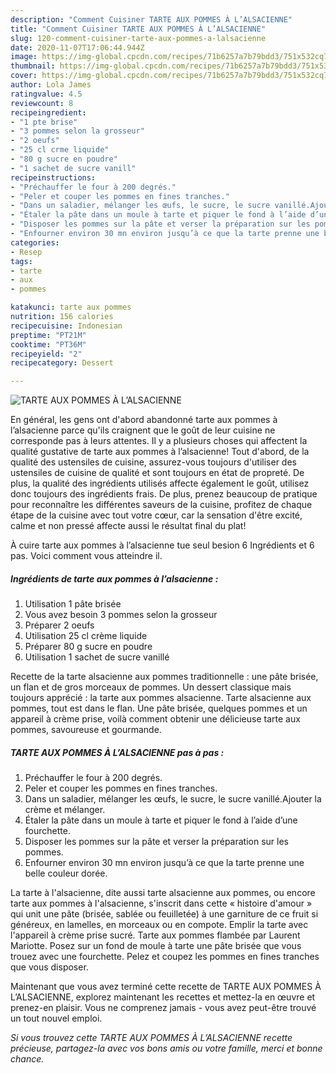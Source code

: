 ```yaml
---
description: "Comment Cuisiner TARTE AUX POMMES À L’ALSACIENNE"
title: "Comment Cuisiner TARTE AUX POMMES À L’ALSACIENNE"
slug: 120-comment-cuisiner-tarte-aux-pommes-a-lalsacienne
date: 2020-11-07T17:06:44.944Z
image: https://img-global.cpcdn.com/recipes/71b6257a7b79bdd3/751x532cq70/tarte-aux-pommes-a-lalsacienne-photo-principale-de-la-recette.jpg
thumbnail: https://img-global.cpcdn.com/recipes/71b6257a7b79bdd3/751x532cq70/tarte-aux-pommes-a-lalsacienne-photo-principale-de-la-recette.jpg
cover: https://img-global.cpcdn.com/recipes/71b6257a7b79bdd3/751x532cq70/tarte-aux-pommes-a-lalsacienne-photo-principale-de-la-recette.jpg
author: Lola James
ratingvalue: 4.5
reviewcount: 8
recipeingredient:
- "1 pte brise"
- "3 pommes selon la grosseur"
- "2 oeufs"
- "25 cl crme liquide"
- "80 g sucre en poudre"
- "1 sachet de sucre vanill"
recipeinstructions:
- "Préchauffer le four à 200 degrés."
- "Peler et couper les pommes en fines tranches."
- "Dans un saladier, mélanger les œufs, le sucre, le sucre vanillé.Ajouter la crème et mélanger."
- "Étaler la pâte dans un moule à tarte et piquer le fond à l’aide d’une fourchette."
- "Disposer les pommes sur la pâte et verser la préparation sur les pommes."
- "Enfourner environ 30 mn environ jusqu’à ce que la tarte prenne une belle couleur dorée."
categories:
- Resep
tags:
- tarte
- aux
- pommes

katakunci: tarte aux pommes 
nutrition: 156 calories
recipecuisine: Indonesian
preptime: "PT21M"
cooktime: "PT36M"
recipeyield: "2"
recipecategory: Dessert

---
```



![TARTE AUX POMMES À L’ALSACIENNE](https://img-global.cpcdn.com/recipes/71b6257a7b79bdd3/751x532cq70/tarte-aux-pommes-a-lalsacienne-photo-principale-de-la-recette.jpg)

En général, les gens ont d'abord abandonné tarte aux pommes à l’alsacienne parce qu'ils craignent que le goût de leur cuisine ne corresponde pas à leurs attentes. Il y a plusieurs choses qui affectent la qualité gustative de tarte aux pommes à l’alsacienne! Tout d'abord, de la qualité des ustensiles de cuisine, assurez-vous toujours d'utiliser des ustensiles de cuisine de qualité et sont toujours en état de propreté. De plus, la qualité des ingrédients utilisés affecte également le goût, utilisez donc toujours des ingrédients frais. De plus, prenez beaucoup de pratique pour reconnaître les différentes saveurs de la cuisine, profitez de chaque étape de la cuisine avec tout votre cœur, car la sensation d'être excité, calme et non pressé affecte aussi le résultat final du plat!

<!--inarticleads1-->

À cuire tarte aux pommes à l’alsacienne tue seul besion 6 Ingrédients et 6 pas. Voici comment vous atteindre il.

##### Ingrédients de tarte aux pommes à l’alsacienne :

1. Utilisation 1 pâte brisée
1. Vous avez besoin 3 pommes selon la grosseur
1. Préparer 2 oeufs
1. Utilisation 25 cl crème liquide
1. Préparer 80 g sucre en poudre
1. Utilisation 1 sachet de sucre vanillé


Recette de la tarte alsacienne aux pommes traditionnelle : une pâte brisée, un flan et de gros morceaux de pommes. Un dessert classique mais toujours apprécié : la tarte aux pommes alsacienne. Tarte alsacienne aux pommes, tout est dans le flan. Une pâte brisée, quelques pommes et un appareil à crème prise, voilà comment obtenir une délicieuse tarte aux pommes, savoureuse et gourmande. 

<!--inarticleads2-->

##### TARTE AUX POMMES À L’ALSACIENNE pas à pas :

1. Préchauffer le four à 200 degrés.
1. Peler et couper les pommes en fines tranches.
1. Dans un saladier, mélanger les œufs, le sucre, le sucre vanillé.Ajouter la crème et mélanger.
1. Étaler la pâte dans un moule à tarte et piquer le fond à l’aide d’une fourchette.
1. Disposer les pommes sur la pâte et verser la préparation sur les pommes.
1. Enfourner environ 30 mn environ jusqu’à ce que la tarte prenne une belle couleur dorée.


La tarte à l&#39;alsacienne, dite aussi tarte alsacienne aux pommes, ou encore tarte aux pommes à l&#39;alsacienne, s&#39;inscrit dans cette « histoire d&#39;amour » qui unit une pâte (brisée, sablée ou feuilletée) à une garniture de ce fruit si généreux, en lamelles, en morceaux ou en compote. Emplir la tarte avec l&#39;appareil à crème prise sucré. Tarte aux pommes flambée par Laurent Mariotte. Posez sur un fond de moule à tarte une pâte brisée que vous trouez avec une fourchette. Pelez et coupez les pommes en fines tranches que vous disposer. 

<!--inarticleads1-->

<p>
Maintenant que vous avez terminé cette recette de TARTE AUX POMMES À L’ALSACIENNE, explorez maintenant les recettes et mettez-la en œuvre et prenez-en plaisir. Vous ne comprenez jamais - vous avez peut-être trouvé un tout nouvel emploi.
</p>

<p>
<i>Si vous trouvez cette TARTE AUX POMMES À L’ALSACIENNE recette précieuse, partagez-la avec vos bons amis ou votre famille, merci et bonne chance.</i>
</p>
